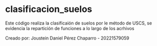 # clasificacion_suelos

Este código realiza la clasificaión de suelos por le método de USCS, se evidencia la repartición de funciones a lo largo de los acrhivos

Creado por: Joustein Daniel Pérez Chaparro - 20221579059
